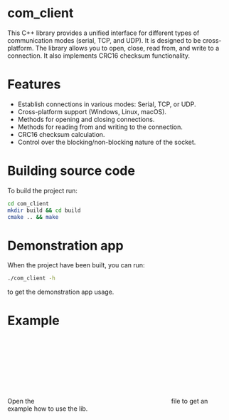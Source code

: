 # com_client

This C++ library provides a unified interface for different types of communication modes (serial, TCP, and UDP). It is designed to be cross-platform. The library allows you to open, close, read from, and write to a connection. It also implements CRC16 checksum functionality.

# Features
- Establish connections in various modes: Serial, TCP, or UDP.
- Cross-platform support (Windows, Linux, macOS).
- Methods for opening and closing connections.
- Methods for reading from and writing to the connection.
- CRC16 checksum calculation.
- Control over the blocking/non-blocking nature of the socket.

# Building source code

To build the project run:
```bash
cd com_client
mkdir build && cd build
cmake .. && make
```

# Demonstration app

When the project have been built, you can run:
```bash
./com_client -h
```
to get the demonstration app usage.

# Example
Open the ![main.cpp](cpp:src/main.cpp) file to get an example how to use the lib.

